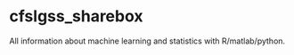 cfslgss_sharebox
================

All information about machine learning and statistics with R/matlab/python.
